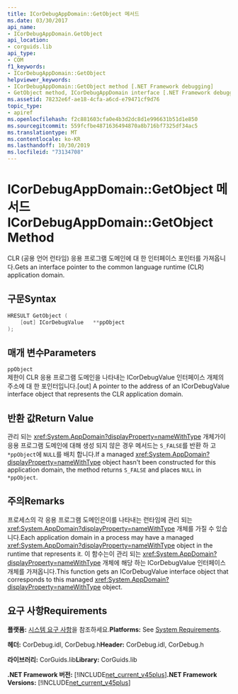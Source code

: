 ```yaml
---
title: ICorDebugAppDomain::GetObject 메서드
ms.date: 03/30/2017
api_name:
- ICorDebugAppDomain.GetObject
api_location:
- corguids.lib
api_type:
- COM
f1_keywords:
- ICorDebugAppDomain::GetObject
helpviewer_keywords:
- ICorDebugAppDomain::GetObject method [.NET Framework debugging]
- GetObject method, ICorDebugAppDomain interface [.NET Framework debugging]
ms.assetid: 78232e6f-ae18-4cfa-a6cd-e79471cf9d76
topic_type:
- apiref
ms.openlocfilehash: f2c881603cfa0e4b3d2dc8d1e996631b51d1e850
ms.sourcegitcommit: 559fcfbe4871636494870a8b716bf7325df34ac5
ms.translationtype: MT
ms.contentlocale: ko-KR
ms.lasthandoff: 10/30/2019
ms.locfileid: "73134708"
---
```

# <a name="icordebugappdomaingetobject-method"></a><span data-ttu-id="343a5-102">ICorDebugAppDomain::GetObject 메서드</span><span class="sxs-lookup"><span data-stu-id="343a5-102">ICorDebugAppDomain::GetObject Method</span></span>
<span data-ttu-id="343a5-103">CLR (공용 언어 런타임) 응용 프로그램 도메인에 대 한 인터페이스 포인터를 가져옵니다.</span><span class="sxs-lookup"><span data-stu-id="343a5-103">Gets an interface pointer to the common language runtime (CLR) application domain.</span></span>  
  
## <a name="syntax"></a><span data-ttu-id="343a5-104">구문</span><span class="sxs-lookup"><span data-stu-id="343a5-104">Syntax</span></span>  
  
```cpp  
HRESULT GetObject (  
    [out] ICorDebugValue   **ppObject  
);  
```  
  
## <a name="parameters"></a><span data-ttu-id="343a5-105">매개 변수</span><span class="sxs-lookup"><span data-stu-id="343a5-105">Parameters</span></span>  
 `ppObject`  
 <span data-ttu-id="343a5-106">제한이 CLR 응용 프로그램 도메인을 나타내는 ICorDebugValue 인터페이스 개체의 주소에 대 한 포인터입니다.</span><span class="sxs-lookup"><span data-stu-id="343a5-106">[out] A pointer to the address of an ICorDebugValue interface object that represents the CLR application domain.</span></span>  
  
## <a name="return-value"></a><span data-ttu-id="343a5-107">반환 값</span><span class="sxs-lookup"><span data-stu-id="343a5-107">Return Value</span></span>  
 <span data-ttu-id="343a5-108">관리 되는 <xref:System.AppDomain?displayProperty=nameWithType> 개체가이 응용 프로그램 도메인에 대해 생성 되지 않은 경우 메서드는 `S_FALSE`를 반환 하 고 `*ppObject`에 `NULL`를 배치 합니다.</span><span class="sxs-lookup"><span data-stu-id="343a5-108">If a managed <xref:System.AppDomain?displayProperty=nameWithType> object hasn't been constructed for this application domain, the method returns `S_FALSE` and places `NULL` in `*ppObject`.</span></span>  
  
## <a name="remarks"></a><span data-ttu-id="343a5-109">주의</span><span class="sxs-lookup"><span data-stu-id="343a5-109">Remarks</span></span>  
 <span data-ttu-id="343a5-110">프로세스의 각 응용 프로그램 도메인은이를 나타내는 런타임에 관리 되는 <xref:System.AppDomain?displayProperty=nameWithType> 개체를 가질 수 있습니다.</span><span class="sxs-lookup"><span data-stu-id="343a5-110">Each application domain in a process may have a managed <xref:System.AppDomain?displayProperty=nameWithType> object in the runtime that represents it.</span></span> <span data-ttu-id="343a5-111">이 함수는이 관리 되는 <xref:System.AppDomain?displayProperty=nameWithType> 개체에 해당 하는 ICorDebugValue 인터페이스 개체를 가져옵니다.</span><span class="sxs-lookup"><span data-stu-id="343a5-111">This function gets an ICorDebugValue interface object that corresponds to this managed <xref:System.AppDomain?displayProperty=nameWithType> object.</span></span>  
  
## <a name="requirements"></a><span data-ttu-id="343a5-112">요구 사항</span><span class="sxs-lookup"><span data-stu-id="343a5-112">Requirements</span></span>  
 <span data-ttu-id="343a5-113">**플랫폼:** [시스템 요구 사항](../../../../docs/framework/get-started/system-requirements.md)을 참조하세요.</span><span class="sxs-lookup"><span data-stu-id="343a5-113">**Platforms:** See [System Requirements](../../../../docs/framework/get-started/system-requirements.md).</span></span>  
  
 <span data-ttu-id="343a5-114">**헤더:** CorDebug.idl, CorDebug.h</span><span class="sxs-lookup"><span data-stu-id="343a5-114">**Header:** CorDebug.idl, CorDebug.h</span></span>  
  
 <span data-ttu-id="343a5-115">**라이브러리:** CorGuids.lib</span><span class="sxs-lookup"><span data-stu-id="343a5-115">**Library:** CorGuids.lib</span></span>  
  
 <span data-ttu-id="343a5-116">**.NET Framework 버전:** [!INCLUDE[net_current_v45plus](../../../../includes/net-current-v45plus-md.md)]</span><span class="sxs-lookup"><span data-stu-id="343a5-116">**.NET Framework Versions:** [!INCLUDE[net_current_v45plus](../../../../includes/net-current-v45plus-md.md)]</span></span>
